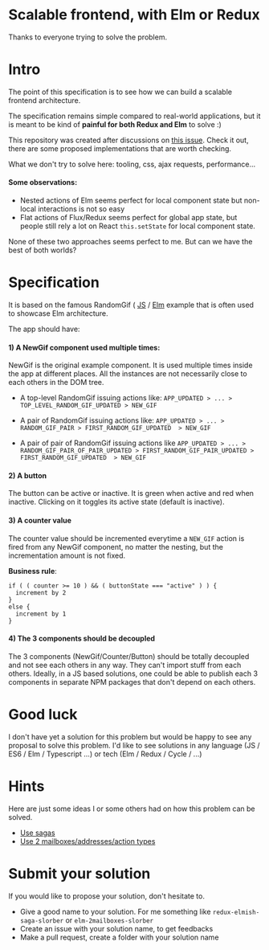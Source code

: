 # Scalable frontend, with Elm or Redux

Thanks to everyone trying to solve the problem.

# Intro

The point of this specification is to see how we can build a scalable frontend architecture.

The specification remains simple compared to real-world applications, but it is meant to be kind of **painful for both Redux and Elm** to solve :)

This repository was created after discussions on [this issue](https://github.com/jarvisaoieong/redux-architecture/issues/1). 
Check it out, there are some proposed implementations that are worth checking.

What we don't try to solve here: tooling, css, ajax requests, performance...

#### Some observations:

- Nested actions of Elm seems perfect for local component state but non-local interactions is not so easy
- Flat actions of Flux/Redux seems perfect for global app state, but people still rely a lot on React `this.setState` for local component state.

None of these two approaches seems perfect to me. But can we have the best of both worlds?

# Specification

It is based on the famous RandomGif ( [JS](https://github.com/jarvisaoieong/redux-architecture) / [Elm](https://github.com/evancz/elm-architecture-tutorial) example that is often used to showcase Elm architecture.

The app should have:

#### 1) A NewGif component used multiple times:

NewGif is the original example component. It is used multiple times inside the app at different places. All the instances are not necessarily close to each others in the DOM tree.

- A top-level RandomGif issuing actions like:
`APP_UPDATED > ... > TOP_LEVEL_RANDOM_GIF_UPDATED > NEW_GIF`

- A pair of RandomGif issuing actions like:
`APP_UPDATED > ... > RANDOM_GIF_PAIR > FIRST_RANDOM_GIF_UPDATED  > NEW_GIF`

- A pair of pair of RandomGif issuing actions like 
`APP_UPDATED > ... > RANDOM_GIF_PAIR_OF_PAIR_UPDATED > FIRST_RANDOM_GIF_PAIR_UPDATED > FIRST_RANDOM_GIF_UPDATED  > NEW_GIF`


#### 2) A button

The button can be active or inactive. It is green when active and red when inactive. Clicking on it toggles its active state (default is inactive).

#### 3) A counter value

The counter value should be incremented everytime a `NEW_GIF` action is fired from any NewGif component, no matter the nesting, but the incrementation amount is not fixed.

**Business rule**: 
```
if ( ( counter >= 10 ) && ( buttonState === "active" ) ) { 
  increment by 2 
} 
else { 
  increment by 1 
}
```

#### 4) The 3 components should be decoupled

The 3 components (NewGif/Counter/Button) should be totally decoupled and not see each others in any way. 
They can't import stuff from each others. 
Ideally, in a JS based solutions, one could be able to publish each 3 components in separate NPM packages that don't depend on each others.


# Good luck

I don't have yet a solution for this problem but would be happy to see any proposal to solve this problem. 
I'd like to see solutions in any language (JS / ES6 / Elm / Typescript ...) or tech (Elm / Redux / Cycle / ...)

# Hints

Here are just some ideas I or some others had on how this problem can be solved.

- [Use sagas](https://github.com/slorber/scalable-frontend-with-elm-or-redux/issues/1)
- [Use 2 mailboxes/addresses/action types](https://github.com/slorber/scalable-frontend-with-elm-or-redux/issues/2)

# Submit your solution

If you would like to propose your solution, don't hesitate to.

- Give a good name to your solution. For me something like `redux-elmish-saga-slorber` or `elm-2mailboxes-slorber`
- Create an issue with your solution name, to get feedbacks
- Make a pull request, create a folder with your solution name

